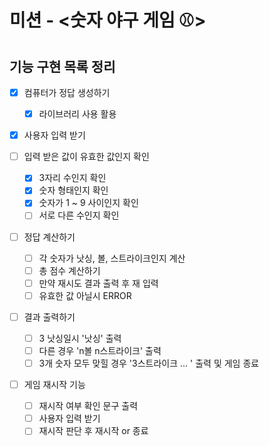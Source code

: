 <!-- @format -->

# 미션 - <숫자 야구 게임 ⚾️>

## 기능 구현 목록 정리

- [x] 컴퓨터가 정답 생성하기

  - [x] 라이브러리 사용 활용

- [x] 사용자 입력 받기

- [ ] 입력 받은 값이 유효한 값인지 확인

  - [x] 3자리 수인지 확인
  - [x] 숫자 형태인지 확인
  - [x] 숫자가 1 ~ 9 사이인지 확인
  - [ ] 서로 다른 수인지 확인

- [ ] 정답 계산하기

  - [ ] 각 숫자가 낫싱, 볼, 스트라이크인지 계산
  - [ ] 총 점수 계산하기
  - [ ] 만약 재시도 결과 출력 후 재 입력
  - [ ] 유효한 값 아닐시 ERROR

- [ ] 결과 출력하기

  - [ ] 3 낫싱일시 '낫싱' 출력
  - [ ] 다른 경우 'n볼 n스트라이크' 출력
  - [ ] 3개 숫자 모두 맞힐 경우 '3스트라이크 ... ' 출력 및 게임 종료

- [ ] 게임 재시작 기능

  - [ ] 재시작 여부 확인 문구 출력
  - [ ] 사용자 입력 받기
  - [ ] 재시작 판단 후 재시작 or 종료
